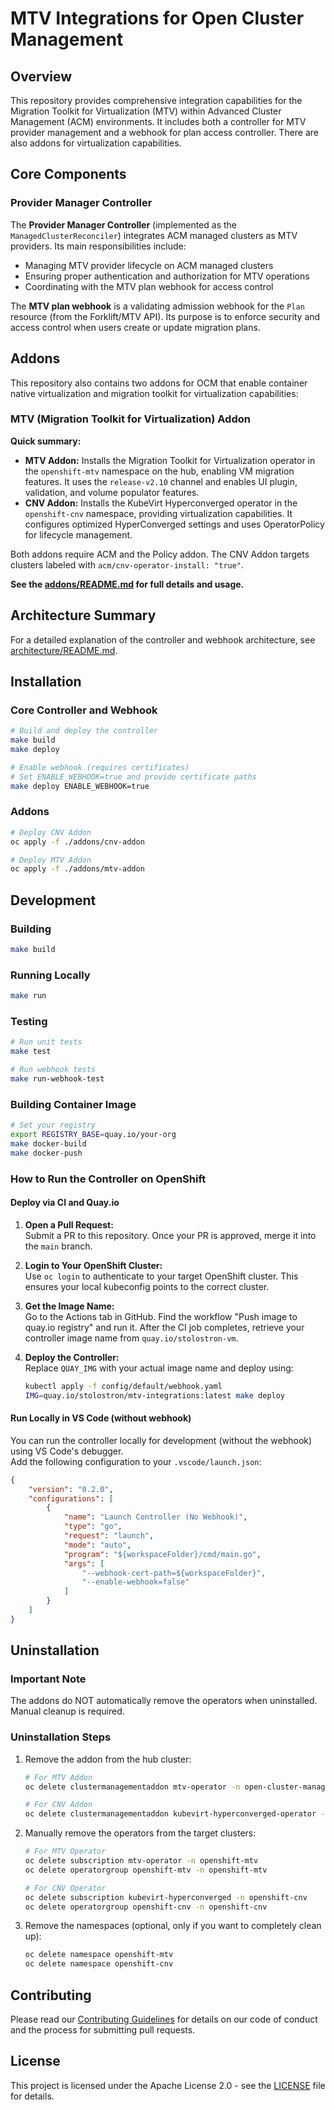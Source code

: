 # MTV Integrations for Open Cluster Management

## Overview

This repository provides comprehensive integration capabilities for the Migration Toolkit for Virtualization (MTV) within Advanced Cluster Management (ACM) environments. It includes both a controller for MTV provider management and a webhook for plan access controller. There are also addons for virtualization capabilities.

## Core Components

### Provider Manager Controller

The **Provider Manager Controller** (implemented as the `ManagedClusterReconciler`) integrates ACM managed clusters as MTV providers. Its main responsibilities include:

- Managing MTV provider lifecycle on ACM managed clusters
- Ensuring proper authentication and authorization for MTV operations
- Coordinating with the MTV plan webhook for access control

The **MTV plan webhook** is a validating admission webhook for the `Plan` resource (from the Forklift/MTV API). Its purpose is to enforce security and access control when users create or update migration plans.

## Addons

This repository also contains two addons for OCM that enable container native virtualization and migration toolkit for virtualization capabilities:

### MTV (Migration Toolkit for Virtualization) Addon

**Quick summary:**
- **MTV Addon:** Installs the Migration Toolkit for Virtualization operator in the `openshift-mtv` namespace on the hub, enabling VM migration features. It uses the `release-v2.10` channel and enables UI plugin, validation, and volume populator features.
- **CNV Addon:** Installs the KubeVirt Hyperconverged operator in the `openshift-cnv` namespace, providing virtualization capabilities. It configures optimized HyperConverged settings and uses OperatorPolicy for lifecycle management.

Both addons require ACM and the Policy addon. The CNV Addon targets clusters labeled with `acm/cnv-operator-install: "true"`.

**See the [addons/README.md](addons/README.md) for full details and usage.**

## Architecture Summary

For a detailed explanation of the controller and webhook architecture, see [architecture/README.md](architecture/README.md).

## Installation

### Core Controller and Webhook

```bash
# Build and deploy the controller
make build
make deploy

# Enable webhook (requires certificates)
# Set ENABLE_WEBHOOK=true and provide certificate paths
make deploy ENABLE_WEBHOOK=true
```

### Addons

```bash
# Deploy CNV Addon
oc apply -f ./addons/cnv-addon

# Deploy MTV Addon
oc apply -f ./addons/mtv-addon
```

## Development

### Building
```bash
make build
```

### Running Locally
```bash
make run
```

### Testing
```bash
# Run unit tests
make test

# Run webhook tests
make run-webhook-test
```

### Building Container Image
```bash
# Set your registry
export REGISTRY_BASE=quay.io/your-org
make docker-build
make docker-push
```

### How to Run the Controller on OpenShift

#### Deploy via CI and Quay.io

1. **Open a Pull Request:**  
   Submit a PR to this repository. Once your PR is approved, merge it into the `main` branch.

2. **Login to Your OpenShift Cluster:**  
   Use `oc login` to authenticate to your target OpenShift cluster. This ensures your local kubeconfig points to the correct cluster.

3. **Get the Image Name:**  
   Go to the Actions tab in GitHub. Find the workflow "Push image to quay.io registry" and run it. After the CI job completes, retrieve your controller image name from `quay.io/stolostron-vm`.

4. **Deploy the Controller:**  
   Replace `QUAY_IMG` with your actual image name and deploy using:
   ```bash
   kubectl apply -f config/default/webhook.yaml
   IMG=quay.io/stolostron/mtv-integrations:latest make deploy
   ```

#### Run Locally in VS Code (without webhook)

You can run the controller locally for development (without the webhook) using VS Code's debugger.  
Add the following configuration to your `.vscode/launch.json`:

```json
{
    "version": "0.2.0",
    "configurations": [
        {
            "name": "Launch Controller (No Webhook)",
            "type": "go",
            "request": "launch",
            "mode": "auto",
            "program": "${workspaceFolder}/cmd/main.go",
            "args": [
                "--webhook-cert-path=${workspaceFolder}",
                "--enable-webhook=false"
            ]
        }
    ]
}
```

## Uninstallation

### Important Note
The addons do NOT automatically remove the operators when uninstalled. Manual cleanup is required.

### Uninstallation Steps

1. Remove the addon from the hub cluster:
   ```bash
   # For MTV Addon
   oc delete clustermanagementaddon mtv-operator -n open-cluster-management
   
   # For CNV Addon
   oc delete clustermanagementaddon kubevirt-hyperconverged-operator -n open-cluster-management
   ```

2. Manually remove the operators from the target clusters:
   ```bash
   # For MTV Operator
   oc delete subscription mtv-operator -n openshift-mtv
   oc delete operatorgroup openshift-mtv -n openshift-mtv
   
   # For CNV Operator
   oc delete subscription kubevirt-hyperconverged -n openshift-cnv
   oc delete operatorgroup openshift-cnv -n openshift-cnv
   ```

3. Remove the namespaces (optional, only if you want to completely clean up):
   ```bash
   oc delete namespace openshift-mtv
   oc delete namespace openshift-cnv
   ```

## Contributing

Please read our [Contributing Guidelines](CONTRIBUTING.md) for details on our code of conduct and the process for submitting pull requests.

## License

This project is licensed under the Apache License 2.0 - see the [LICENSE](LICENSE) file for details.
